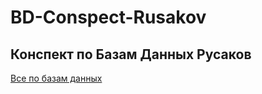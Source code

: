 # BD-Conspect-Rusakov
Конспект по Базам Данных Русаков
--------
[Все по базам данных](https://drive.google.com/drive/folders/14X5s0aaO3KKar7mC6Xe8IYYMH6CimMKJ?usp=drive_link)
